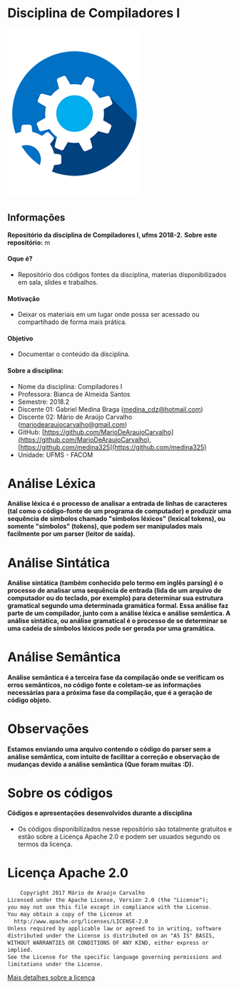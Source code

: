 # Disciplina de Compiladores I

![Alt text](2-extras/logo.png)

## Informações

**Repositório da disciplina de Compiladores I, ufms 2018-2.**
**Sobre este repositório:** m

#### Oque é?
 * Repositório dos códigos fontes da disciplina, materias disponibilizados em sala, slides e trabalhos.
 
#### Motivação
 * Deixar os materiais em um lugar onde possa ser acessado ou compartihado de forma mais prática.
 
#### Objetivo
 * Documentar o conteúdo da disciplina.
 
#### Sobre a disciplina:
 * Nome da disciplina: Compiladores I
 * Professora: Bianca de Almeida Santos
 * Semestre: 2018.2
 * Discente 01: Gabriel Medina Braga (medina_cdz@hotmail.com)
 * Discente 02: Mário de Araújo Carvalho (mariodearaujocarvalho@gmail.com)
 * GitHub: [https://github.com/MarioDeAraujoCarvalho](https://github.com/MarioDeAraujoCarvalho), [https://github.com/medina325](https://github.com/medina325)
 * Unidade: UFMS - FACOM

# Análise Léxica
#### Análise léxica é o processo de analisar a entrada de linhas de caracteres (tal como o código-fonte de um programa de computador) e produzir uma sequência de símbolos chamado "símbolos léxicos" (lexical tokens), ou somente "símbolos" (tokens), que podem ser manipulados mais facilmente por um parser (leitor de saída).

# Análise Sintática
#### Análise sintática (também conhecido pelo termo em inglês parsing) é o processo de analisar uma sequência de entrada (lida de um arquivo de computador ou do teclado, por exemplo) para determinar sua estrutura gramatical segundo uma determinada gramática formal. Essa análise faz parte de um compilador, junto com a análise léxica e análise semântica. A análise sintática, ou análise gramatical é o processo de se determinar se uma cadeia de símbolos léxicos pode ser gerada por uma gramática.

# Análise Semântica
#### Análise semântica é a terceira fase da compilação onde se verificam os erros semânticos, no código fonte e coletam-se as informações necessárias para a próxima fase da compilação, que é a geração de código objeto. 

# Observações
#### Estamos enviando uma arquivo contendo o código do parser sem a análise semântica, com intuito de facilitar a correção e observação de mudanças devido a análise semântica (Que foram muitas :D).

# Sobre os códigos
#### Códigos e apresentações desenvolvidos durante a disciplina
 * Os códigos disponibilizados nesse repositório são totalmente 
	gratuitos e estão sobre a Licença Apache 2.0 e podem ser usuados 
	segundo os termos da licença.

# Licença Apache 2.0

        Copyright 2017 Mário de Araújo Carvalho  
    Licensed under the Apache License, Version 2.0 (the "License");  
    you may not use this file except in compliance with the License.  
    You may obtain a copy of the License at  
      http://www.apache.org/licenses/LICENSE-2.0  
    Unless required by applicable law or agreed to in writing, software  
    distributed under the License is distributed on an "AS IS" BASIS,  
    WITHOUT WARRANTIES OR CONDITIONS OF ANY KIND, either express or implied.  
    See the License for the specific language governing permissions and  
    limitations under the License.  

[Mais detalhes sobre a licença](https://bitbucket.org/ufmsfacom/computer-networks-discipline-works/src/master/LICENSE)
